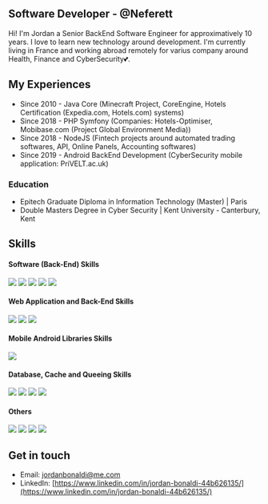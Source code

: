 ## Software Developer - @Neferett

Hi! I'm Jordan a Senior BackEnd Software Engineer for approximatively 10 years. I love to learn new technology around development. I'm currently living in France and working abroad remotely for varius company around Health, Finance and CyberSecurity💕.

## My Experiences

- Since 2010 - Java Core (Minecraft Project, CoreEngine, Hotels Certification (Expedia.com, Hotels.com) systems)
- Since 2018 - PHP Symfony (Companies: Hotels-Optimiser, Mobibase.com (Project Global Environment Media))
- Since 2018 - NodeJS (Fintech projects around automated trading softwares, API, Online Panels, Accounting softwares)
- Since 2019 - Android BackEnd Development (CyberSecurity mobile application: PriVELT.ac.uk)

### Education

- Epitech Graduate Diploma in Information Technology (Master) | Paris 
- Double Masters Degree in Cyber Security | Kent University - Canterbury, Kent

## Skills
<p>
  <h4>Software (Back-End) Skills</h4>
    <p>
      <img src="https://img.shields.io/badge/Java-%E2%98%85%E2%98%85%E2%98%85%E2%98%85%E2%98%85-important" />
      <img src="https://img.shields.io/badge/NodeJS-%E2%98%85%E2%98%85%E2%98%85%E2%98%85%E2%98%85-9ef380" /> 
      <img src="https://img.shields.io/badge/TypeScript-%E2%98%85%E2%98%85%E2%98%85%E2%98%85%E2%98%85-informational" /> 
      <img src="https://img.shields.io/badge/C/C++-%E2%98%85%E2%98%85%E2%98%85%E2%98%85%E2%98%85-9ef380" />
      <img src="https://img.shields.io/badge/Python-%E2%98%85%E2%98%85%E2%98%85%E2%98%85%E2%98%86-important" /> 
    </p>
  <h4>Web Application and Back-End Skills</h4>
    <p>
      <img src="https://img.shields.io/badge/PHP-%E2%98%85%E2%98%85%E2%98%85%E2%98%85%E2%98%85%E2%98%85-important" />
      <img src="https://img.shields.io/badge/Symfony-%E2%98%85%E2%98%85%E2%98%85%E2%98%85%E2%98%86-important" /> 
      <img src="https://img.shields.io/badge/Laravel-%E2%98%85%E2%98%85%E2%98%85%E2%98%85%E2%98%86-important" /> 
    </p>
  <h4>Mobile Android Libraries Skills</h4>
    <img src="https://img.shields.io/badge/Android-%E2%98%85%E2%98%85%E2%98%85%E2%98%86%E2%98%86-informational" />
  <h4>Database, Cache and Queeing Skills</h4>
    <p>
      <img src="https://img.shields.io/badge/MongoDB-%E2%98%85%E2%98%85%E2%98%85%E2%98%85%E2%98%85-9ef380" />
      <img src="https://img.shields.io/badge/Redis-%E2%98%85%E2%98%85%E2%98%85%E2%98%85%E2%98%85-important" /> 
      <img src="https://img.shields.io/badge/RabbitMQ-%E2%98%85%E2%98%85%E2%98%85%E2%98%85%E2%98%85-informational" />
      <img src="https://img.shields.io/badge/MSQL-%E2%98%85%E2%98%85%E2%98%85%E2%98%85%E2%98%86-05a5e2" /> 
    </p>
  <h4>Others</h4>
    <p>
      <img src="https://img.shields.io/badge/Maven%20(Deployment:%20Stagging,%20Release...)-%E2%98%85%E2%98%85%E2%98%85%E2%98%85%E2%98%85-important" /> 
      <img src="https://img.shields.io/badge/NodeJS%20(Deployment:%20Stagging,%20Release...)-%E2%98%85%E2%98%85%E2%98%85%E2%98%85%E2%98%85-important" />
      <img src="https://img.shields.io/badge/System%20Administration-%E2%98%85%E2%98%85%E2%98%85%E2%98%85%E2%98%86-important" />
      <img src="https://img.shields.io/badge/Team%20Leading-%E2%98%85%E2%98%85%E2%98%85%E2%98%86%E2%98%86-important" />
    </p>
</p>

## Get in touch

- Email: jordanbonaldi@me.com
- LinkedIn: [https://www.linkedin.com/in/jordan-bonaldi-44b626135/](https://www.linkedin.com/in/jordan-bonaldi-44b626135/)
